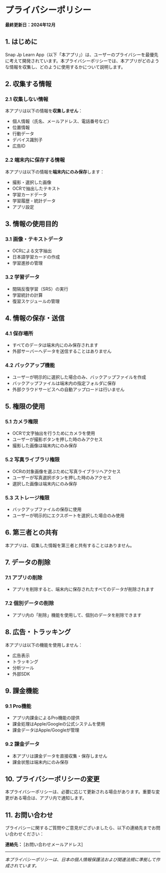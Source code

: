 # プライバシーポリシー

**最終更新日：2024年12月**

## 1. はじめに

Snap Jp Learn App（以下「本アプリ」）は、ユーザーのプライバシーを最優先に考えて開発されています。本プライバシーポリシーでは、本アプリがどのような情報を収集し、どのように使用するかについて説明します。

## 2. 収集する情報

### 2.1 収集しない情報
本アプリは以下の情報を**収集しません**：
- 個人情報（氏名、メールアドレス、電話番号など）
- 位置情報
- 行動データ
- デバイス識別子
- 広告ID

### 2.2 端末内に保存する情報
本アプリは以下の情報を**端末内にのみ保存**します：
- 撮影・選択した画像
- OCRで抽出したテキスト
- 学習カードデータ
- 学習履歴・統計データ
- アプリ設定

## 3. 情報の使用目的

### 3.1 画像・テキストデータ
- OCRによる文字抽出
- 日本語学習カードの作成
- 学習進捗の管理

### 3.2 学習データ
- 間隔反復学習（SRS）の実行
- 学習統計の計算
- 復習スケジュールの管理

## 4. 情報の保存・送信

### 4.1 保存場所
- すべてのデータは端末内にのみ保存されます
- 外部サーバーへデータを送信することはありません

### 4.2 バックアップ機能
- ユーザーが明示的に選択した場合のみ、バックアップファイルを作成
- バックアップファイルは端末内の指定フォルダに保存
- 外部クラウドサービスへの自動アップロードは行いません

## 5. 権限の使用

### 5.1 カメラ権限
- OCRで文字抽出を行うためにカメラを使用
- ユーザーが撮影ボタンを押した時のみアクセス
- 撮影した画像は端末内にのみ保存

### 5.2 写真ライブラリ権限
- OCRの対象画像を選ぶために写真ライブラリへアクセス
- ユーザーが写真選択ボタンを押した時のみアクセス
- 選択した画像は端末内にのみ保存

### 5.3 ストレージ権限
- バックアップファイルの保存に使用
- ユーザーが明示的にエクスポートを選択した場合のみ使用

## 6. 第三者との共有

本アプリは、収集した情報を第三者と共有することはありません。

## 7. データの削除

### 7.1 アプリの削除
- アプリを削除すると、端末内に保存されたすべてのデータが削除されます

### 7.2 個別データの削除
- アプリ内の「削除」機能を使用して、個別のデータを削除できます

## 8. 広告・トラッキング

本アプリは以下の機能を使用しません：
- 広告表示
- トラッキング
- 分析ツール
- 外部SDK

## 9. 課金機能

### 9.1 Pro機能
- アプリ内課金によるPro機能の提供
- 課金処理はApple/Googleの公式システムを使用
- 課金データはApple/Googleが管理

### 9.2 課金データ
- 本アプリは課金データを直接収集・保存しません
- 課金状態は端末内にのみ保存

## 10. プライバシーポリシーの変更

本プライバシーポリシーは、必要に応じて更新される場合があります。重要な変更がある場合は、アプリ内で通知します。

## 11. お問い合わせ

プライバシーに関するご質問やご意見がございましたら、以下の連絡先までお問い合わせください：

**連絡先：** [お問い合わせメールアドレス]

---

*本プライバシーポリシーは、日本の個人情報保護法および関連法規に準拠して作成されています。*
